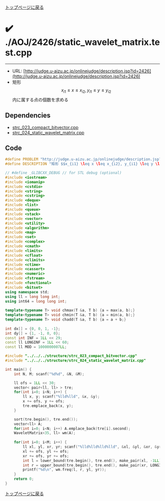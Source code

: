 [トップページに戻る](../../../index.html)

# :heavy_check_mark: ./AOJ/2426/static\_wavelet\_matrix.test.cpp
---

* URL: [http://judge.u-aizu.ac.jp/onlinejudge/description.jsp?id=2426](http://judge.u-aizu.ac.jp/onlinejudge/description.jsp?id=2426)
* 矩形 $$x_{i1} \leq x \leq x_{i2}, y_{i1} \leq y \leq y_{i2}$$ 内に属する点の個数を求める

## Dependencies
* [strc\_023\_compact\_bitvector.cpp](../../../lib/strc_023_compact_bitvector.cpp.html)
* [strc\_024\_static\_wavelet\_matrix.cpp](../../../lib/strc_024_static_wavelet_matrix.cpp.html)

## Code

```cpp
#define PROBLEM "http://judge.u-aizu.ac.jp/onlinejudge/description.jsp?id=2426"
#define DESCRIPTION "矩形 $$x_{i1} \leq x \leq x_{i2}, y_{i1} \leq y \leq y_{i2}$$ 内に属する点の個数を求める"

// #define _GLIBCXX_DEBUG // for STL debug (optional)
#include <iostream>
#include <iomanip>
#include <cstdio>
#include <string>
#include <cstring>
#include <deque>
#include <list>
#include <queue>
#include <stack>
#include <vector>
#include <utility>
#include <algorithm>
#include <map>
#include <set>
#include <complex>
#include <cmath>
#include <limits>
#include <cfloat>
#include <climits>
#include <ctime>
#include <cassert>
#include <numeric>
#include <fstream>
#include <functional>
#include <bitset>
using namespace std;
using ll = long long int;
using int64 = long long int;
 
template<typename T> void chmax(T &a, T b) {a = max(a, b);}
template<typename T> void chmin(T &a, T b) {a = min(a, b);}
template<typename T> void chadd(T &a, T b) {a = a + b;}
 
int dx[] = {0, 0, 1, -1};
int dy[] = {1, -1, 0, 0};
const int INF = 1LL << 29;
const ll LONGINF = 1LL << 60;
const ll MOD = 1000000007LL;

#include "../../../structure/strc_023_compact_bitvector.cpp"
#include "../../../structure/strc_024_static_wavelet_matrix.cpp"

int main() {
    int N, M; scanf("%d%d", &N, &M);

    ll ofs = 1LL << 30;
    vector< pair<ll, ll> > tre;
    for(int i=0; i<N; i++) {
        ll x, y; scanf("%lld%lld", &x, &y);
        x += ofs, y += ofs;
        tre.emplace_back(x, y);
    }

    sort(tre.begin(), tre.end());
    vector<ll> A;
    for(int i=0; i<N; i++) A.emplace_back(tre[i].second);
    WaveletMatrix<35, ll> wm(A);
    
    for(int i=0; i<M; i++) {
        ll xl, yl, xr, yr; scanf("%lld%lld%lld%lld", &xl, &yl, &xr, &yr);
        xl += ofs, yl += ofs;
        xr += ofs, yr += ofs;
        int l = lower_bound(tre.begin(), tre.end(), make_pair(xl, -1LL)) - tre.begin();
        int r = upper_bound(tre.begin(), tre.end(), make_pair(xr, LONGINF)) - tre.begin();
        printf("%d\n", wm.freq(l, r, yl, yr));
    }
    return 0;
}
```

[トップページに戻る](../../../index.html)
